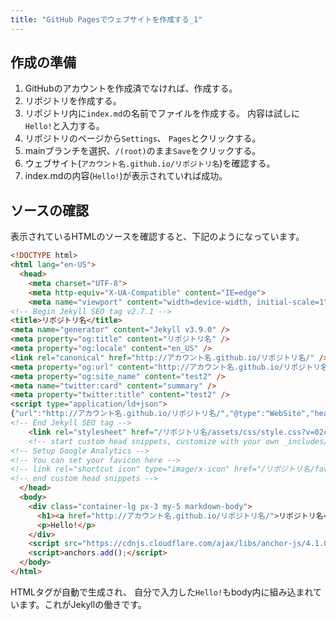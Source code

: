 ```yaml
---
title: "GitHub Pagesでウェブサイトを作成する_1"
---
```


## 作成の準備

1. GitHubのアカウントを作成済でなければ、作成する。
1. リポジトリを作成する。
1. リポジトリ内に`index.md`の名前でファイルを作成する。
   内容は試しに`Hello!`と入力する。
1. リポジトリのページから`Settings`、 `Pages`とクリックする。
1. mainブランチを選択、`/(root)`のまま`Save`をクリックする。
1. ウェブサイト(`アカウント名.github.io/リポジトリ名`)を確認する。
1. index.mdの内容(`Hello!`)が表示されていれば成功。

## ソースの確認

表示されているHTMLのソースを確認すると、下記のようになっています。

```html
<!DOCTYPE html>
<html lang="en-US">
  <head>
    <meta charset="UTF-8">
    <meta http-equiv="X-UA-Compatible" content="IE=edge">
    <meta name="viewport" content="width=device-width, initial-scale=1">
<!-- Begin Jekyll SEO tag v2.7.1 -->
<title>リポジトリ名</title>
<meta name="generator" content="Jekyll v3.9.0" />
<meta property="og:title" content="リポジトリ名" />
<meta property="og:locale" content="en_US" />
<link rel="canonical" href="http://アカウント名.github.io/リポジトリ名/" />
<meta property="og:url" content="http://アカウント名.github.io/リポジトリ名/" />
<meta property="og:site_name" content="test2" />
<meta name="twitter:card" content="summary" />
<meta property="twitter:title" content="test2" />
<script type="application/ld+json">
{"url":"http://アカウント名.github.io/リポジトリ名/","@type":"WebSite","headline":"リポジトリ名","name":"リポジトリ名","@context":"https://schema.org"}</script>
<!-- End Jekyll SEO tag -->
    <link rel="stylesheet" href="/リポジトリ名/assets/css/style.css?v=02c487780b5baca32322ba41d7600802ba96f2af">
    <!-- start custom head snippets, customize with your own _includes/head-custom.html file -->
<!-- Setup Google Analytics -->
<!-- You can set your favicon here -->
<!-- link rel="shortcut icon" type="image/x-icon" href="/リポジトリ名/favicon.ico" -->
<!-- end custom head snippets -->
  </head>
  <body>
    <div class="container-lg px-3 my-5 markdown-body">
      <h1><a href="http://アカウント名.github.io/リポジトリ名/">リポジトリ名</a></h1>
      <p>Hello!</p>
    </div>
    <script src="https://cdnjs.cloudflare.com/ajax/libs/anchor-js/4.1.0/anchor.min.js" integrity="sha256-lZaRhKri35AyJSypXXs4o6OPFTbTmUoltBbDCbdzegg=" crossorigin="anonymous"></script>
    <script>anchors.add();</script>
  </body>
</html>
```

HTMLタグが自動で生成され、
自分で入力した`Hello!`もbody内に組み込まれています。これがJekyllの働きです。

